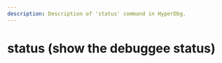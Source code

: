 ```yaml
---
description: Description of 'status' command in HyperDbg.
---
```


# status \(show the debuggee status\)

